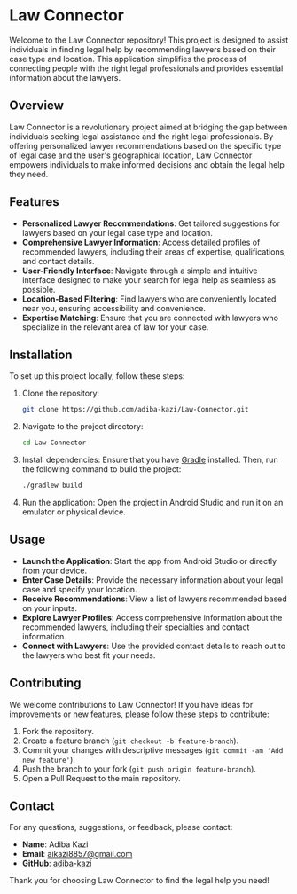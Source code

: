 # Law Connector

Welcome to the Law Connector repository! This project is designed to assist individuals in finding legal help by recommending lawyers based on their case type and location. This application simplifies the process of connecting people with the right legal professionals and provides essential information about the lawyers.

## Overview

Law Connector is a revolutionary project aimed at bridging the gap between individuals seeking legal assistance and the right legal professionals. By offering personalized lawyer recommendations based on the specific type of legal case and the user's geographical location, Law Connector empowers individuals to make informed decisions and obtain the legal help they need.

## Features

- **Personalized Lawyer Recommendations**: Get tailored suggestions for lawyers based on your legal case type and location.
- **Comprehensive Lawyer Information**: Access detailed profiles of recommended lawyers, including their areas of expertise, qualifications, and contact details.
- **User-Friendly Interface**: Navigate through a simple and intuitive interface designed to make your search for legal help as seamless as possible.
- **Location-Based Filtering**: Find lawyers who are conveniently located near you, ensuring accessibility and convenience.
- **Expertise Matching**: Ensure that you are connected with lawyers who specialize in the relevant area of law for your case.

## Installation

To set up this project locally, follow these steps:

1. Clone the repository:
   ```bash
   git clone https://github.com/adiba-kazi/Law-Connector.git
   ```

2. Navigate to the project directory:
   ```bash
   cd Law-Connector
   ```

3. Install dependencies:
   Ensure that you have [Gradle](https://gradle.org/install/) installed. Then, run the following command to build the project:
   ```bash
   ./gradlew build
   ```

4. Run the application:
   Open the project in Android Studio and run it on an emulator or physical device.

## Usage

- **Launch the Application**: Start the app from Android Studio or directly from your device.
- **Enter Case Details**: Provide the necessary information about your legal case and specify your location.
- **Receive Recommendations**: View a list of lawyers recommended based on your inputs.
- **Explore Lawyer Profiles**: Access comprehensive information about the recommended lawyers, including their specialties and contact information.
- **Connect with Lawyers**: Use the provided contact details to reach out to the lawyers who best fit your needs.

## Contributing

We welcome contributions to Law Connector! If you have ideas for improvements or new features, please follow these steps to contribute:

1. Fork the repository.
2. Create a feature branch (`git checkout -b feature-branch`).
3. Commit your changes with descriptive messages (`git commit -am 'Add new feature'`).
4. Push the branch to your fork (`git push origin feature-branch`).
5. Open a Pull Request to the main repository.

## Contact

For any questions, suggestions, or feedback, please contact:

- **Name**: Adiba Kazi
- **Email**: aikazi8857@gmail.com
- **GitHub**: [adiba-kazi](https://github.com/adiba-kazi)

Thank you for choosing Law Connector to find the legal help you need!
